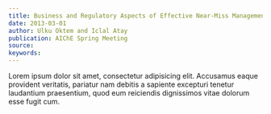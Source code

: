 ```yaml
---
title: Business and Regulatory Aspects of Effective Near-Miss Management Implementation
date: 2013-03-01
author: Ulku Oktem and Iclal Atay 
publication: AIChE Spring Meeting
source:
keywords: 
---
```


Lorem ipsum dolor sit amet, consectetur adipisicing elit. Accusamus eaque provident veritatis, pariatur nam debitis a sapiente excepturi tenetur laudantium praesentium, quod eum reiciendis dignissimos vitae dolorum esse fugit cum.


